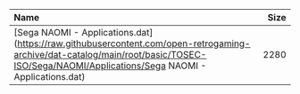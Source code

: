 |Name|Size|
|:---|---:|
|[Sega NAOMI - Applications.dat](https://raw.githubusercontent.com/open-retrogaming-archive/dat-catalog/main/root/basic/TOSEC-ISO/Sega/NAOMI/Applications/Sega NAOMI - Applications.dat)|2280|

